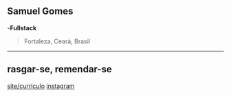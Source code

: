 ## Samuel Gomes
-**Fullstack**
>Fortaleza, Ceará, Brasil

---
rasgar-se, remendar-se
---

[site/curriculo](https://smz1n.github.io/)
[instagram](https://www.instagram.com/samuelz.gv/)
